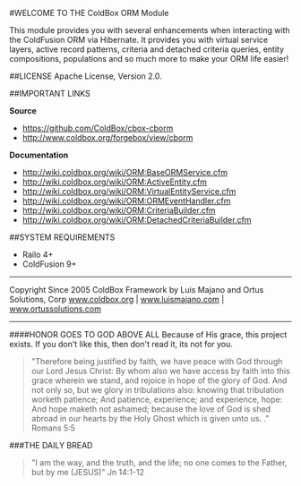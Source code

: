 #WELCOME TO THE ColdBox ORM Module

This module provides you with several enhancements when interacting with the
ColdFusion ORM via Hibernate.  It provides you with virtual service layers,
active record patterns, criteria and detached criteria queries, entity compositions, populations and so much more to make your ORM life easier!

##LICENSE
Apache License, Version 2.0.

##IMPORTANT LINKS

**Source**
- https://github.com/ColdBox/cbox-cborm
- http://www.coldbox.org/forgebox/view/cborm

**Documentation**
- http://wiki.coldbox.org/wiki/ORM:BaseORMService.cfm
- http://wiki.coldbox.org/wiki/ORM:ActiveEntity.cfm
- http://wiki.coldbox.org/wiki/ORM:VirtualEntityService.cfm
- http://wiki.coldbox.org/wiki/ORM:ORMEventHandler.cfm
- http://wiki.coldbox.org/wiki/ORM:CriteriaBuilder.cfm
- http://wiki.coldbox.org/wiki/ORM:DetachedCriteriaBuilder.cfm

##SYSTEM REQUIREMENTS
- Railo 4+
- ColdFusion 9+

********************************************************************************
Copyright Since 2005 ColdBox Framework by Luis Majano and Ortus Solutions, Corp
www.coldbox.org | www.luismajano.com | www.ortussolutions.com
********************************************************************************
####HONOR GOES TO GOD ABOVE ALL
Because of His grace, this project exists. If you don't like this, then don't read it, its not for you.

>"Therefore being justified by faith, we have peace with God through our Lord Jesus Christ:
By whom also we have access by faith into this grace wherein we stand, and rejoice in hope of the glory of God.
And not only so, but we glory in tribulations also: knowing that tribulation worketh patience;
And patience, experience; and experience, hope:
And hope maketh not ashamed; because the love of God is shed abroad in our hearts by the 
Holy Ghost which is given unto us. ." Romans 5:5

###THE DAILY BREAD
 > "I am the way, and the truth, and the life; no one comes to the Father, but by me (JESUS)" Jn 14:1-12